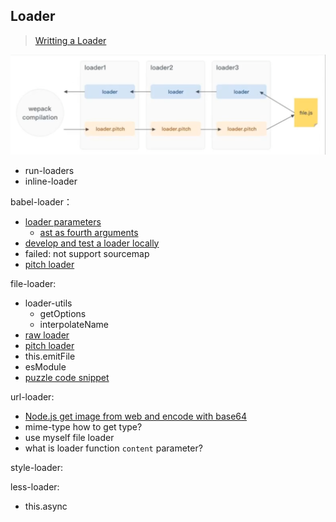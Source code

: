 ## Loader

> [Writting a Loader](https://webpack.js.org/contribute/writing-a-loader/)

![](https://raw.githubusercontent.com/wangkaiwd/drawing-bed/master/20210130212306.png)

* run-loaders
* inline-loader

babel-loader：

* [loader parameters](https://webpack.js.org/api/loaders/#examples)
  * [ast as fourth arguments](https://webpack.js.org/api/loaders/#thiscallback)
* [develop and test a loader locally](https://webpack.js.org/contribute/writing-a-loader/#setup)
* failed: not support sourcemap
* [pitch loader](https://webpack.js.org/api/loaders/#pitching-loader)

file-loader:

* loader-utils
  * getOptions
  * interpolateName
* [raw loader](https://webpack.js.org/api/loaders/#raw-loader)
* [pitch loader](https://webpack.js.org/api/loaders/#pitching-loader)
* this.emitFile
* esModule
* [puzzle code snippet](https://github.com/wangkaiwd/js-deep/blob/46cf3d76f1c1cd1fe40b3222562a5e6c11575e34/study-webpack/hand-write/demo/7.loader/loaders/file-loader.js#L13)

url-loader:

* [Node.js get image from web and encode with base64](https://stackoverflow.com/a/17133012)
* mime-type how to get type?
* use myself file loader
* what is loader function `content` parameter?

style-loader:

less-loader:

* this.async

